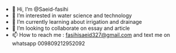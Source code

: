 - 👋 Hi, I’m @Saeid-fasihi
- 👀 I’m interested in water science and technology
- 🌱 I’m currently learning about irrigation and drainage
- 💞️ I’m looking to collaborate on essay and article
- 📫 How to reach me : fasihisaeid327@gmail.com and text me on whatsapp 009809212952092
<!---
Saeid-fasihi/Saeid-fasihi is a ✨ special ✨ repository because its `README.md` (this file) appears on your GitHub profile.
You can click the Preview link to take a look at your changes.
--->

